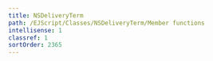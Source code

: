 ```yaml
---
title: NSDeliveryTerm
path: /EJScript/Classes/NSDeliveryTerm/Member functions
intellisense: 1
classref: 1
sortOrder: 2365
---
```





